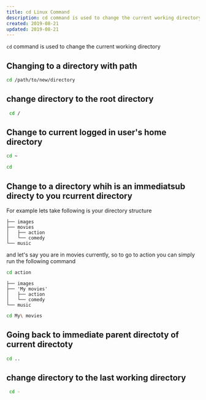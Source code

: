 ```yaml
---
title: cd Linux Command
description: cd command is used to change the current working directory
created: 2019-08-21
updated: 2019-08-21
---
```


`cd` command is used to change the current working directory

## Changing to a directory with path 

```sh
cd /path/to/new/directory
```

## change directory to the root directory

```sh
 cd /
 ```
 
## Change to current logged in user's home directory

```sh
cd ~
```
```sh
cd
```

## Change to a directory whih is an immediatsub directy to you rcurrent directory

For example lets take following is your directory structure

```
├── images
├── movies
│   ├── action
│   └── comedy
└── music
```
and let's say you are in movies currently, so to go to action you can simply run the following command

```sh
cd action
```

```
├── images
├── 'My movies'
│   ├── action
│   └── comedy
└── music
```

```sh
cd My\ movies
```
## Going back to immediate parent directoty of current directoty 

```sh
cd ..
```
## change directory to the last working directory

```sh
 cd -
 ```